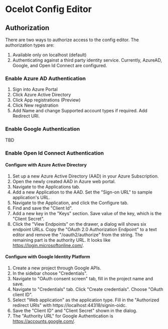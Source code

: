 ﻿# Ocelot Config Editor

## Authorization
There are two ways to authorize access to the config editor. The authorization types are:

1. Available only on localhost (default)
2. Authenticating against a third party identity service. Currently, AzureAD, Google, and Open Id Connect are configured.
  
### Enable Azure AD Authentication
1. Sign into Azure Portal
1. Click Azure Active Directory
1. Click App registrations (Preview)
1. Click New registration
1. Add Name and change Supported account types if required. Add Redirect URI.

### Enable Google Authentication

TBD

### Enable Open Id Connect Authentication

#### Configure with Azure Active Directory

1. Set up a new Azure Active Directory (AAD) in your Azure Subscription.
1. Open the newly created AAD in Azure web portal.
1. Navigate to the Applications tab.
1. Add a new Application to the AAD. Set the "Sign-on URL" to sample application's URL.
1. Navigate to the Application, and click the Configure tab.
1. Find and save the "Client Id".
1. Add a new key in the "Keys" section. Save value of the key, which is the "Client Secret".
1. Click the "View Endpoints" on the drawer, a dialog will shows six endpoint URLs. Copy the "OAuth 2.0 Authorization Endpoint" to a text editor and remove the "/oauth2/authorize" from the string. The remaining part is the authority URL. It looks like https://login.microsoftonline.com/<guid>.

#### Configure with Google Identity Platform

1. Create a new project through Google APIs.
1. In the sidebar choose "Credentials".
1. Navigate to "OAuth consent screen" tab, fill in the project name and save.
1. Navigate to "Credentials" tab. Click "Create credentials". Choose "OAuth client ID".
1. Select "Web application" as the application type. Fill in the "Authorized redirect URIs" with https://localhost:44318/signin-oidc.
1. Save the "Client ID" and "Client Secret" shown in the dialog.
1. The "Authority URL" for Google Authentication is https://accounts.google.com/.

